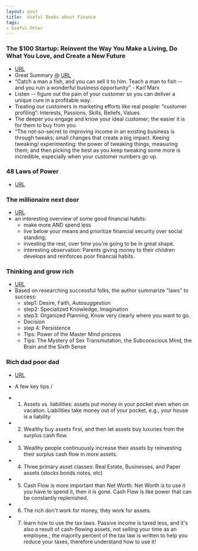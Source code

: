 ```yaml
---
layout: post
title:  Useful Books about Finance
tags:
- Useful-Other
---
```



### The $100 Startup: Reinvent the Way You Make a Living, Do What You Love, and Create a New Future
- [URL](https://www.goodreads.com/book/show/12605157-the-100-startup)
- Great Summary @ [URL](https://www.forbes.com/sites/ericwagner/2012/09/27/the-100-startup-entrepreneur/#3f4cc16414c9)
- “Catch a man a fish, and you can sell it to him. Teach a man to fish -- and you ruin a wonderful business opportunity” - Karl Marx
- Listen -- figure out the pain of your customer so you can deliver a unique cure in a profitable way.
- Treating our customers in marketing efforts like real people: “customer profiling”: Interests, Passions, Skills, Beliefs, Values
- The deeper you engage and know your ideal customer; the easier it is for them to buy from you.
- “The not-so-secret to improving income in an existing business is through tweaks; small changes that create a big impact. Keeing tweaking/ experimenting: the power of tweaking things, measuring them; and then picking the best as you keep tweaking some more is incredible, especially when your customer numbers go up.


### 48 Laws of Power
- [URL](https://en.wikipedia.org/wiki/The_48_Laws_of_Power)



### The millionaire next door

- [URL](https://www.amazon.com/dp/B00CLT31D6/ref=dp-kindle-redirect?_encoding=UTF8&btkr=1)
- an interesting overview of some good financial habits: 
  + make more AND spend less
  + live below your means and prioritize financial security over social standing; 
  + investing the rest, over time you're going to be in great shape.
  + interesting observation: Parents giving money to their children develops and reinforces poor financial habits. 


### Thinking and grow rich

- [URL](https://www.amazon.com/dp/B007RHO316/ref=dp-kindle-redirect?_encoding=UTF8&btkr=1)
- Based on researching successful folks, the author summarize "laws" to  success: 
  + step1: Desire, Faith, Autosuggestion
  + step2: Specialized Knowledge, Imagination
  + step3: Organized Planning, Know very clearly where you want to go.
  + Decision
  + step 4: Persistence
  + Tips: Power of the Master Mind process 
  + Tips: The Mystery of Sex Transmutation, the Subconscious Mind, the Brain and the Sixth Sense


### Rich dad poor dad

- [URL](https://www.amazon.com/Rich-Dad-Poor-Teach-Middle/dp/1612680178/ref=tmm_pap_swatch_0?_encoding=UTF8&qid=1497746658&sr=1-1)

- A few key tips / 
+ 1) Assets vs. liabilities: assets put money in your pocket even when on vacation. Liabilities take money out of your pocket, e.g., your house is a liability 
+ 2) Wealthy buy assets first, and then let assets buy luxuries from the surplus cash flow.
+ 3) Wealthy people continuously increase their assets by reinvesting their surplus cash flow in more assets.
+ 4) Three primary asset classes: Real Estate, Businesses, and Paper assets (stocks bonds notes, etc)
+ 5) Cash Flow is more important than Net Worth. Net Worth is to use it you have to spend it, then it is gone. Cash Flow is like power that can be constantly replenished.
+ 6) The rich don't work for money, they work for assets.
+ 7) learn how to use the tax laws. Passive income is taxed less, and it's also a result of cash-flowing assets, not selling your time as an employee.; the majority percent of the tax law is written to help you reduce your taxes, therefore understand how to use it! 

